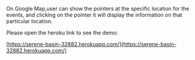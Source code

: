 On Google Map,user can  show the pointers at the specific location for the events, and clicking on the pointer it will display the information on that particular location.

Please open the heroku link to see the demo:

[https://serene-basin-32882.herokuapp.com/](https://serene-basin-32882.herokuapp.com/)